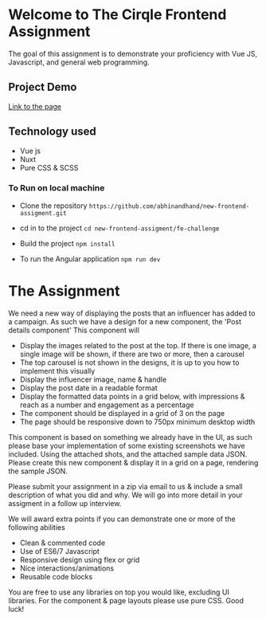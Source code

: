 # Welcome to The Cirqle Frontend Assignment

The goal of this assignment is to demonstrate your proficiency with Vue JS, Javascript, and general web programming.

## Project Demo 

[Link to the page](https://fe-thecircle.netlify.app/)


 ## Technology used
 * Vue js 
 * Nuxt
 * Pure CSS & SCSS


### To Run on local machine


* Clone the repository ```https://github.com/abhinandhand/new-frontend-assigment.git```

* cd in to the project ```cd new-frontend-assigment/fe-challenge```

* Build the project ```npm install```

* To run the Angular application ```npm run dev```

 
 # The Assignment

We need a new way of displaying the posts that an influencer has added to a campaign. As such we have a design for a new component, the 'Post details component'
This component will

- Display the images related to the post at the top. If there is one image, a single image will be shown, if there are two or more, then a carousel
- The top carousel is not shown in the designs, it is up to you how to implement this visually
- Display the influencer image, name & handle
- Display the post date in a readable format
- Display the formatted data points in a grid below, with impressions & reach as a number and engagement as a percentage
- The component should be displayed in a grid of 3 on the page
- The page should be responsive down to 750px minimum desktop width

This component is based on something we already have in the UI, as such please base your implementation of some existing screenshots we have included.
Using the attached shots, and the attached sample data JSON. Please create this new component & display it in a grid on a page, rendering the sample JSON.

Please submit your assignment in a zip via email to us & include a small description of what you did and why. We will go into more detail in your assigment in a follow up interview.

We will award extra points if you can demonstrate one or more of the following abilities

- Clean & commented code
- Use of ES6/7 Javascript
- Responsive design using flex or grid
- Nice interactions/animations
- Reusable code blocks

You are free to use any libraries on top you would like, excluding UI libraries. For the component & page layouts please use pure CSS.
Good luck!

     
